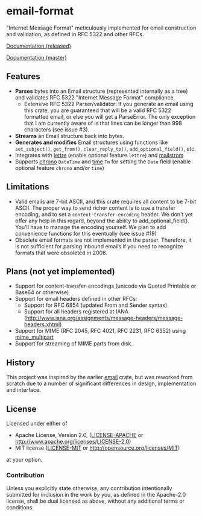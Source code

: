 # email-format

"Internet Message Format" meticulously implemented for email construction
and validation, as defined in RFC 5322 and other RFCs.

[Documentation (released)](https://docs.rs/email-format)

[Documentation (master)](https://mikedilger.github.io/email-format)

## Features

* **Parses** bytes into an Email structure (represented internally as a tree) and validates
  RFC 5322 "Internet Message Format" compliance.
  * Extensive RFC 5322 Parser/validator: If you generate an email using this crate, you are
    guaranteed that will be a valid RFC 5322 formatted email, or else you will get a ParseError.
    The only exception that I am currently aware of is that lines can be longer than 998
    characters (see issue #3).
* **Streams** an Email structure back into bytes.
* **Generates and modifies** Email structures using functions like `set_subject()`,
  `get_from()`, `clear_reply_to()`, `add_optional_field()`, etc.
* Integrates with [lettre](https://github.com/lettre/lettre)
  (enable optional feature `lettre`)
  and [mailstrom](https://github.com/mikedilger/mailstrom)
* Supports [chrono](https://github.com/chronotope/chrono) `DateTime`
  and [time](https://github.com/rust-lang/time) `Tm` for setting the `Date` field
  (enable optional feature `chrono` and/or `time`)

## Limitations

* Valid emails are 7-bit ASCII, and this crate requires all content to be 7-bit ASCII.
  The proper way to send richer content is to use a transfer encoding, and to set a
  `content-transfer-encoding` header. We don't yet offer any help in this regard, beyond
  the ability to add_optional_field(). You'll have to manage the encoding yourself.
  We plan to add convenience functions for this eventually (see issue #19)
* Obsolete email formats are not implemented in the parser. Therefore, it is not sufficient
  for parsing inbound emails if you need to recognize formats that were obsoleted in 2008.

## Plans (not yet implemented)

* Support for content-transfer-encodings (unicode via Quoted Printable or Base64 or otherwise)
* Support for email headers defined in other RFCs:
  * Support for RFC 6854 (updated From and Sender syntax)
  * Support for all headers registered at IANA (http://www.iana.org/assignments/message-headers/message-headers.xhtml)
* Support for MIME (RFC 2045, RFC 4021, RFC 2231, RFC 6352) using
  [mime_multipart](https://github.com/mikedilger/mime-multipart)
* Support for streaming of MIME parts from disk.

## History

This project was inspired by the earlier [email](https://github.com/niax/rust-email) crate,
but was reworked from scratch due to a number of significant differences in design,
implementation and interface.

## License

Licensed under either of

 * Apache License, Version 2.0, ([LICENSE-APACHE](LICENSE-APACHE) or http://www.apache.org/licenses/LICENSE-2.0)
 * MIT license ([LICENSE-MIT](LICENSE-MIT) or http://opensource.org/licenses/MIT)

at your option.

### Contribution

Unless you explicitly state otherwise, any contribution intentionally submitted
for inclusion in the work by you, as defined in the Apache-2.0 license, shall
be dual licensed as above, without any additional terms or conditions.
